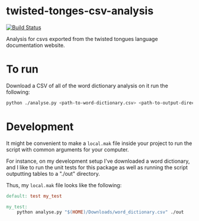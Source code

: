 # twisted-tonges-csv-analysis

[![Build Status](https://travis-ci.org/sarum90/twisted-tonges-csv-analysis.svg?branch=master)](https://travis-ci.org/sarum90/twisted-tonges-csv-analysis)

Analysis for csvs exported from the twisted tongues language documentation website.

# To run

Download a CSV of all of the word dictionary analysis on it run the following:

```bash
python ./analyse.py <path-to-word-dictionary.csv> <path-to-output-directory>
```

# Development

It might be convenient to make a `local.mak` file inside your project to run
the script with common arguments for your computer.

For instance, on my development setup I've downloaded a word dictionary, and I
like to run the unit tests for this package as well as running the script
outputting tables to a "./out" directory.

Thus, my `local.mak` file looks like the following:


```Makefile
default: test my_test

my_test:
	python analyse.py "$(HOME)/Downloads/word_dictionary.csv" ./out
```
